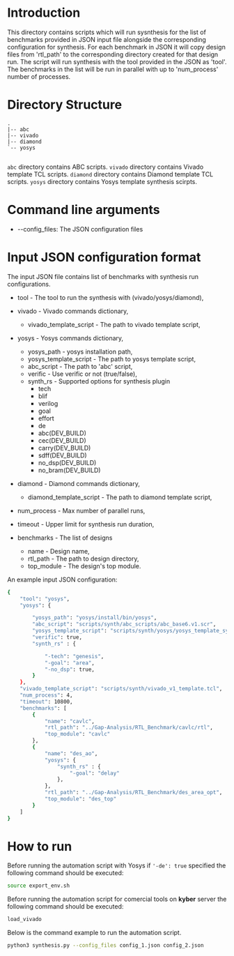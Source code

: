 # Introduction
This directory contains scripts which will run sysnthesis for the list of benchmarks provided in JSON input file alongside the corresponding configuration for synthesis. For each benchmark in JSON it will copy design files from 'rtl_path' to the corresponding directory created for that design run. The script will run synthesis with the tool provided in the JSON as 'tool'. The benchmarks in the list will be run in parallel with up to 'num_process' number of processes. 

# Directory Structure
```
.
|-- abc
|-- vivado
|-- diamond
`-- yosys
    
```

`abc` directory contains ABC scripts.
`vivado` directory contains Vivado template TCL scripts.
`diamond` directory contains Diamond template TCL scripts.
`yosys` directory contains Yosys template synthesis scirpts.

# Command line arguments
- --config_files: The JSON configuration files

# Input JSON configuration format
The input JSON file contains list of benchmarks with synthesis run configurations. 

- tool - The tool to run the synthesis with (vivado/yosys/diamond),
- vivado - Vivado commands dictionary,
    - vivado_template_script - The path to vivado template script,
- yosys - Yosys commands dictionary,
    - yosys_path - yosys installation path,
    - yosys_template_script - The path to yosys template script,
    - abc_script - The path to 'abc' script,
    - verific - Use verific or not (true/false),
    - synth_rs - Supported options for synthesis plugin
        - tech
        - blif
        - verilog
        - goal
        - effort
        - de
        - abc(DEV_BUILD)
        - cec(DEV_BUILD)
        - carry(DEV_BUILD)
        - sdff(DEV_BUILD)
        - no_dsp(DEV_BUILD)
        - no_bram(DEV_BUILD)

- diamond - Diamond commands dictionary,
    - diamond_template_script - The path to diamond template script,
- num_process - Max number of parallel runs,
- timeout - Upper limit for synthesis run duration,
- benchmarks - The list of designs
	- name - Design name,
	- rtl_path - The path to design directory,
	- top_module - The design's top module.

An example input JSON configuration:
```bash
{
    "tool": "yosys",
    "yosys": {

        "yosys_path": "yosys/install/bin/yosys",
        "abc_script": "scripts/synth/abc_scripts/abc_base6.v1.scr",
        "yosys_template_script": "scripts/synth/yosys/yosys_template_synth_rs_optional.ys",
        "verific": true,
        "synth_rs" : {

            "-tech": "genesis",
            "-goal": "area",
            "-no_dsp": true,
        }
    },
    "vivado_template_script": "scripts/synth/vivado_v1_template.tcl",
    "num_process": 4,
    "timeout": 10800,
    "benchmarks": [
        {
            "name": "cavlc",
            "rtl_path": "../Gap-Analysis/RTL_Benchmark/cavlc/rtl",
            "top_module": "cavlc"
        },
        {
            "name": "des_ao",
            "yosys": {
                "synth_rs" : {
                    "-goal": "delay"
                },
            },
            "rtl_path": "../Gap-Analysis/RTL_Benchmark/des_area_opt",
            "top_module": "des_top"
        }
    ]
}
```
# How to run
Before running the automation script with Yosys if `'-de': true` specified the following command should be executed:
```bash
source export_env.sh
```
Before running the automation script for comercial tools on **kyber** server the following command should be executed:
```bash
load_vivado
```
Below is the command example to run the automation script.
```bash
python3 synthesis.py --config_files config_1.json config_2.json
```
